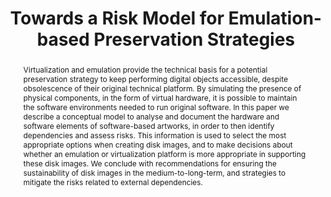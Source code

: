 ---
abstract: Virtualization and emulation provide the technical basis for a potential
  preservation strategy to keep performing digital objects accessible, despite obsolescence
  of their original technical platform. By simulating the presence of physical components,
  in the form of virtual hardware, it is possible to maintain the software environments
  needed to run original software. In this paper we describe a conceptual model to
  analyse and document the hardware and software elements of software-based artworks,
  in order to then identify dependencies and assess risks. This information is used
  to select the most appropriate options when creating disk images, and to make decisions
  about whether an emulation or virtualization platform is more appropriate in supporting
  these disk images. We conclude with recommendations for ensuring the sustainability
  of disk images in the medium-to-long-term, and strategies to mitigate the risks
  related to external dependencies.
creators:
- Klaus Rechert
- Tom Ensom
- Patrícia Falcão
date: null
document_url: https://services.phaidra.univie.ac.at/api/object/o:503169/download
grand_parent: iPRES
institutions: []
keywords: []
landing_page_url: https://phaidra.univie.ac.at/o:503169
language: eng
layout: publication
license: CC BY-NC-SA 3.0 AT
notes_url: null
parent: iPRES 2016
publication_type: paper
size: 497372
slides_url: null
source_name: iPRES
stream_url: null
title: Towards a Risk Model for Emulation-based Preservation Strategies
year: 2016
---